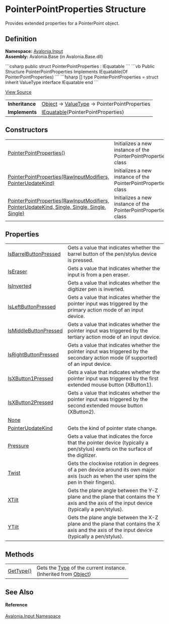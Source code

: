 # PointerPointProperties Structure


Provides extended properties for a PointerPoint object.



## Definition
**Namespace:** <a href="N_Avalonia_Input">Avalonia.Input</a>  
**Assembly:** Avalonia.Base (in Avalonia.Base.dll)

<Tabs groupId="api-code-preview">
<TabItem value="csharp" label="C#">
```csharp
public struct PointerPointProperties : IEquatable<PointerPointProperties>
```
</TabItem>
<TabItem value="vb" label="VB">
```vb
Public Structure PointerPointProperties
	Implements IEquatable(Of PointerPointProperties)
```
</TabItem>
<TabItem value="fsharp" label="F#">
```fsharp
[<SealedAttribute>]
type PointerPointProperties = 
    struct
        inherit ValueType
        interface IEquatable<PointerPointProperties>
    end
```
</TabItem>
</Tabs>



<a href="https://github.com/AvaloniaUI/Avalonia/tree/master/src/Avalonia.Base/Input/PointerPoint.cs" title="View the source code">View Source</a>

<table>
<tr><td><strong>Inheritance</strong></td><td><a href="https://learn.microsoft.com/dotnet/api/system.object" target="_blank" rel="noopener noreferrer">Object</a>  →  <a href="https://learn.microsoft.com/dotnet/api/system.valuetype" target="_blank" rel="noopener noreferrer">ValueType</a>  →  PointerPointProperties</td></tr>
<tr><td><strong>Implements</strong></td><td><a href="https://learn.microsoft.com/dotnet/api/system.iequatable-1" target="_blank" rel="noopener noreferrer">IEquatable</a>(PointerPointProperties)</td></tr>
</table>



## Constructors
<table>
<tr>
<td><a href="M_Avalonia_Input_PointerPointProperties__ctor">PointerPointProperties()</a></td>
<td>Initializes a new instance of the PointerPointProperties class</td>
</tr>
<tr>
<td><a href="M_Avalonia_Input_PointerPointProperties__ctor_2">PointerPointProperties(RawInputModifiers, PointerUpdateKind)</a></td>
<td>Initializes a new instance of the PointerPointProperties class</td>
</tr>
<tr>
<td><a href="M_Avalonia_Input_PointerPointProperties__ctor_1">PointerPointProperties(RawInputModifiers, PointerUpdateKind, Single, Single, Single, Single)</a></td>
<td>Initializes a new instance of the PointerPointProperties class</td>
</tr>
</table>

## Properties
<table>
<tr>
<td><a href="P_Avalonia_Input_PointerPointProperties_IsBarrelButtonPressed">IsBarrelButtonPressed</a></td>
<td>Gets a value that indicates whether the barrel button of the pen/stylus device is pressed.</td>
</tr>
<tr>
<td><a href="P_Avalonia_Input_PointerPointProperties_IsEraser">IsEraser</a></td>
<td>Gets a value that indicates whether the input is from a pen eraser.</td>
</tr>
<tr>
<td><a href="P_Avalonia_Input_PointerPointProperties_IsInverted">IsInverted</a></td>
<td>Gets a value that indicates whether the digitizer pen is inverted.</td>
</tr>
<tr>
<td><a href="P_Avalonia_Input_PointerPointProperties_IsLeftButtonPressed">IsLeftButtonPressed</a></td>
<td>Gets a value that indicates whether the pointer input was triggered by the primary action mode of an input device.</td>
</tr>
<tr>
<td><a href="P_Avalonia_Input_PointerPointProperties_IsMiddleButtonPressed">IsMiddleButtonPressed</a></td>
<td>Gets a value that indicates whether the pointer input was triggered by the tertiary action mode of an input device.</td>
</tr>
<tr>
<td><a href="P_Avalonia_Input_PointerPointProperties_IsRightButtonPressed">IsRightButtonPressed</a></td>
<td>Gets a value that indicates whether the pointer input was triggered by the secondary action mode (if supported) of an input device.</td>
</tr>
<tr>
<td><a href="P_Avalonia_Input_PointerPointProperties_IsXButton1Pressed">IsXButton1Pressed</a></td>
<td>Gets a value that indicates whether the pointer input was triggered by the first extended mouse button (XButton1).</td>
</tr>
<tr>
<td><a href="P_Avalonia_Input_PointerPointProperties_IsXButton2Pressed">IsXButton2Pressed</a></td>
<td>Gets a value that indicates whether the pointer input was triggered by the second extended mouse button (XButton2).</td>
</tr>
<tr>
<td><a href="P_Avalonia_Input_PointerPointProperties_None">None</a></td>
<td> </td>
</tr>
<tr>
<td><a href="P_Avalonia_Input_PointerPointProperties_PointerUpdateKind">PointerUpdateKind</a></td>
<td>Gets the kind of pointer state change.</td>
</tr>
<tr>
<td><a href="P_Avalonia_Input_PointerPointProperties_Pressure">Pressure</a></td>
<td>Gets a value that indicates the force that the pointer device (typically a pen/stylus) exerts on the surface of the digitizer.</td>
</tr>
<tr>
<td><a href="P_Avalonia_Input_PointerPointProperties_Twist">Twist</a></td>
<td>Gets the clockwise rotation in degrees of a pen device around its own major axis (such as when the user spins the pen in their fingers).</td>
</tr>
<tr>
<td><a href="P_Avalonia_Input_PointerPointProperties_XTilt">XTilt</a></td>
<td>Gets the plane angle between the Y-Z plane and the plane that contains the Y axis and the axis of the input device (typically a pen/stylus).</td>
</tr>
<tr>
<td><a href="P_Avalonia_Input_PointerPointProperties_YTilt">YTilt</a></td>
<td>Gets the plane angle between the X-Z plane and the plane that contains the X axis and the axis of the input device (typically a pen/stylus).</td>
</tr>
</table>

## Methods
<table>
<tr>
<td><a href="https://learn.microsoft.com/dotnet/api/system.object.gettype" target="_blank" rel="noopener noreferrer">GetType()</a></td>
<td>Gets the <a href="https://learn.microsoft.com/dotnet/api/system.type" target="_blank" rel="noopener noreferrer">Type</a> of the current instance.<br />(Inherited from <a href="https://learn.microsoft.com/dotnet/api/system.object" target="_blank" rel="noopener noreferrer">Object</a>)</td>
</tr>
</table>

## See Also


#### Reference
<a href="N_Avalonia_Input">Avalonia.Input Namespace</a>  

